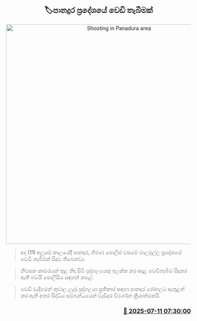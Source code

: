 <p align='center'><b><h2 align='center' title='Shooting in Panadura area'>🏷පානදුර ප්‍රදේශයේ වෙඩි තැබීමක්</h2></b></p>
<p align='center'><img src='https://helakuru.sgp1.cdn.digitaloceanspaces.com/esana/images/lib/crime-death.jpg' width='600' alt='Shooting in Panadura area'></p>

> අද (11) අලුයම් කාලයේදී පානදුර, හිරණ පොලිස් වසමේ මාලමුල්ල ප්‍රදේශයේ වෙඩි තැබීමක් සිදුව තිබෙනවා.

> නිවසක කාමරයක් තුළ නිදා සිටි පුද්ගලයෙකු ඉලක්ක කර අදාළ වෙඩිතැබීම සිදුකර ඇති බවයි පොලීසිය සඳහන් කළේ.

> වෙඩි වැදීමෙන් තුවාල ලැබූ පුද්ගලයා ප්‍රතිකාර සඳහා පානදුර රෝහලට ඇතුළත් කර ඇති අතර සිද්ධිය සම්බන්ධයෙන් වැඩිදුර විමර්ශන ක්‍රියාත්මකයි.



<h3 align='right'><a href='https://www.helakuru.lk/esana/p/111772/'>📅 2025-07-11 07:30:00</a></h3>
